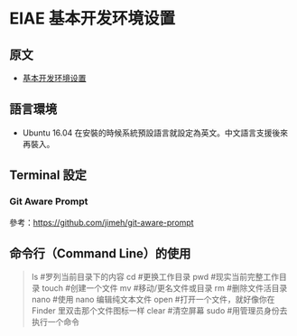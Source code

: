 # EIAE 基本开发环境设置

## 原文

- [基本开发环境设置](http://xiaolai.li/2016/06/16/makecs-basic-dev-env-settup/)


## 語言環境

- Ubuntu 16.04 在安裝的時候系統預設語言就設定為英文。中文語言支援後來再裝入。


## Terminal 設定

### Git Aware Prompt
參考：https://github.com/jimeh/git-aware-prompt


## 命令行（Command Line）的使用

>ls #罗列当前目录下的内容
cd #更换工作目录
pwd #现实当前完整工作目录
touch #创建一个文件
mv #移动/更名文件或目录
rm #删除文件活目录
nano #使用 nano 编辑纯文本文件
open #打开一个文件，就好像你在 Finder 里双击那个文件图标一样
clear #清空屏幕
sudo #用管理员身份去执行一个命令
